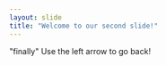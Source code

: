 ```yaml
---
layout: slide
title: "Welcome to our second slide!"
---
```

"finally"
Use the left arrow to go back!
